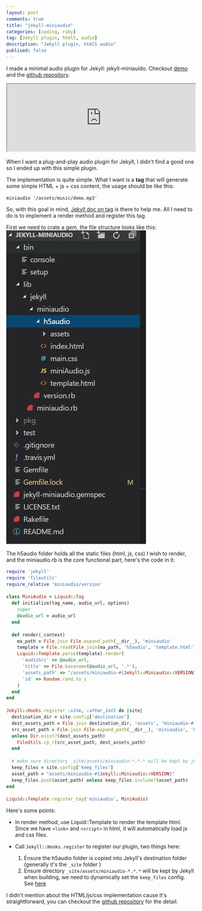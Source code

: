 ```yaml
---
layout: post
comments: true
title: "jekyll-miniaudio"
categories: [coding, ruby]
tag: [Jekyll plugin, html5, audio]
description: "Jekyll plugin, html5 audio"
publised: false
---
```


I made a minimal audio plugin for Jekyll: jekyll-miniauido. Checkout [demo](https://hailengc.github.io/jekyll-miniaudio) and the
[github repository](https://github.com/hailengc/jekyll-miniaudio).

<iframe src="https://hailengc.github.io/jekyll-miniaudio/" width='100%' height='180px'></iframe>

When I want a plug-and-play audio plugin for Jekyll, I didn't find a good one so I ended up with this simple plugin.

The implementation is quite simple. What I want is a **tag** that will generate some simple HTML + js + css content, the usage should be like this:

`miniaudio '/assets/music/demo.mp3'`

So, with this goal in mind, [Jekyll doc on tag](https://jekyllrb.com/docs/plugins/tags/) is there to help me. All I need to do is to implement a render method and register this tag.

First we need to crate a gem, the file structure looks like this:
![file structure](/assets/images/jekyll-miniaudio-structure.jpg)

The h5audio folder holds all the static files (html, js, css) I wish to render, and the miniaudio.rb is the core functional part, here's the code in it:

```ruby
require 'jekyll'
require 'fileutils'
require_relative 'miniaudio/version'

class MiniAudio < Liquid::Tag
  def initialize(tag_name, audio_url, options)
    super
    @audio_url = audio_url
  end

  def render(_context)
    ma_path = File.join File.expand_path(__dir__), 'miniaudio'
    template = File.read(File.join(ma_path, 'h5audio', 'template.html'))
    Liquid::Template.parse(template).render(
      'audioSrc' => @audio_url,
      'title' => File.basename(@audio_url, '.*'),
      'assets_path' => "/assets/miniaudio-#{Jekyll::Miniaudio::VERSION}",
      'id' => Random.rand.to_s
    )
  end
end

Jekyll::Hooks.register :site, :after_init do |site|
  destination_dir = site.config['destination']
  dest_assets_path = File.join destination_dir, 'assets', "miniaudio-#{Jekyll::Miniaudio::VERSION}"
  src_asset_path = File.join File.expand_path(__dir__), 'miniaudio', 'h5audio'
  unless Dir.exist?(dest_assets_path)
    FileUtils.cp_r(src_asset_path, dest_assets_path)
  end

  # make sure directory _site/assets/miniaudio-*.*.* will be kept by jekyll
  keep_files = site.config['keep_files']
  asset_path = "assets/miniaudio-#{Jekyll::Miniaudio::VERSION}"
  keep_files.push(asset_path) unless keep_files.include?(asset_path)
end

Liquid::Template.register_tag('miniaudio', MiniAudio)

```

Here's some points:

- In render method, use Liquid::Template to render the template html. Since we have `<link>` and `<srcipt>` in html, it will automatically load js and css files.
- Call `Jekyll::Hooks.register` to register our plugin, two things here:

  1. Ensure the h5audio folder is copied into Jekyll's destination folder (generally it's the `_site` folder )
  2. Ensure directory `_site/assets/miniaudio-*.*.*` will be kept by Jekyll when building, we need to dynamically set the `keep_files` config. See [here](https://jekyllrb.com/docs/configuration/options/)

I didn't mention about the HTML/js/css implementation cause it's straightforward, you can checkout the [github repository](https://github.com/hailengc/jekyll-miniaudio) for the detail.
